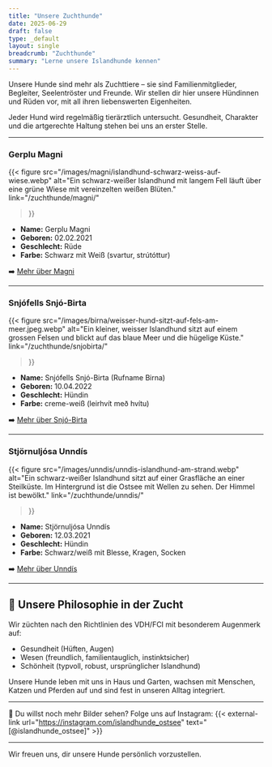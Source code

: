 ```yaml
---
title: "Unsere Zuchthunde"
date: 2025-06-29
draft: false
type: _default
layout: single
breadcrumb: "Zuchthunde"
summary: "Lerne unsere Islandhunde kennen"
---
```


Unsere Hunde sind mehr als Zuchttiere – sie sind Familienmitglieder, Begleiter, Seelentröster und Freunde. Wir stellen dir hier unsere Hündinnen und Rüden vor, mit all ihren liebenswerten Eigenheiten.

Jeder Hund wird regelmäßig tierärztlich untersucht. Gesundheit, Charakter und die artgerechte Haltung stehen bei uns an erster Stelle.


---

### **Gerplu Magni**

<!-- [![Magni](/images/magni/magni07.webp)](/zuchthunde/magni/) -->
{{< figure src="/images/magni/islandhund-schwarz-weiss-auf-wiese.webp"
   alt="Ein schwarz-weißer Islandhund mit langem Fell läuft über eine grüne Wiese mit vereinzelten weißen Blüten."
   link="/zuchthunde/magni/"

   >}}



- **Name:** Gerplu Magni
- **Geboren:** 02.02.2021
- **Geschlecht:** Rüde
- **Farbe:** Schwarz mit Weiß (svartur, strútóttur)

➡️ [Mehr über Magni](/zuchthunde/magni/)

---

### Snjófells Snjó-Birta

<!-- [![Birna](/images/birna/birna2.webp)](/zuchthunde/snjobirta/) -->
{{< figure src="/images/birna/weisser-hund-sitzt-auf-fels-am-meer.jpeg.webp"
   alt="Ein kleiner, weisser Islandhund sitzt auf einem grossen Felsen und blickt auf das blaue Meer und die hügelige Küste."
   link="/zuchthunde/snjobirta/"
   >}}


- **Name:** Snjófells Snjó-Birta (Rufname Birna)
- **Geboren:** 10.04.2022
- **Geschlecht:** Hündin
- **Farbe:** creme-weiß (leirhvít með hvítu)

➡️ [Mehr über Snjó-Birta](/zuchthunde/snjobirta/)

---

### Stjörnuljósa Unndís

<!-- [![Birna](/images/unndis/unndis3.webp)](/zuchthunde/unndis/) -->
{{< figure src="/images/unndis/unndis-islandhund-am-strand.webp"
   alt="Ein schwarz-weißer Islandhund sitzt auf einer Grasfläche an einer Steilküste. Im Hintergrund ist die Ostsee mit Wellen zu sehen. Der Himmel ist bewölkt."
   link="/zuchthunde/unndis/"
   >}}

- **Name:** Stjörnuljósa Unndís
- **Geboren:** 12.03.2021
- **Geschlecht:** Hündin
- **Farbe:** Schwarz/weiß mit Blesse, Kragen, Socken

➡️ [Mehr über Unndís](/zuchthunde/unndis/)


---

## 🐾 Unsere Philosophie in der Zucht

Wir züchten nach den Richtlinien des VDH/FCI mit besonderem Augenmerk auf:

- Gesundheit (Hüften, Augen)
- Wesen (freundlich, familientauglich, instinktsicher)
- Schönheit (typvoll, robust, ursprünglicher Islandhund)

Unsere Hunde leben mit uns in Haus und Garten, wachsen mit Menschen, Katzen und Pferden auf und sind fest in unseren Alltag integriert.

---

📸 Du willst noch mehr Bilder sehen? Folge uns auf Instagram: {{< external-link url="https://instagram.com/islandhunde_ostsee" text="[@islandhunde_ostsee]" >}}

---

Wir freuen uns, dir unsere Hunde persönlich vorzustellen.
